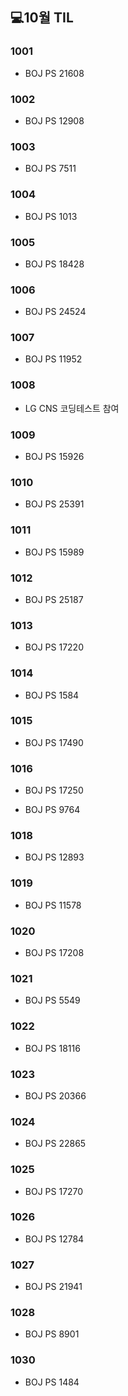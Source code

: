 ## 💻10월 TIL

### 1001
* BOJ PS 21608

### 1002
* BOJ PS 12908

### 1003
* BOJ PS 7511

### 1004
* BOJ PS 1013

### 1005
* BOJ PS 18428

### 1006
* BOJ PS 24524

### 1007
* BOJ PS 11952

### 1008
* LG CNS 코딩테스트 참여

### 1009
* BOJ PS 15926

### 1010
* BOJ PS 25391

### 1011
* BOJ PS 15989

### 1012
* BOJ PS 25187

### 1013
* BOJ PS 17220

### 1014
* BOJ PS 1584

### 1015
* BOJ PS 17490

### 1016
* BOJ PS 17250

* BOJ PS 9764

### 1018
* BOJ PS 12893

### 1019
* BOJ PS 11578

### 1020
* BOJ PS 17208

### 1021
* BOJ PS 5549

### 1022
* BOJ PS 18116

### 1023
* BOJ PS 20366

### 1024
* BOJ PS 22865

### 1025
* BOJ PS 17270

### 1026
* BOJ PS 12784

### 1027
* BOJ PS 21941

### 1028
* BOJ PS 8901

### 1030
* BOJ PS 1484